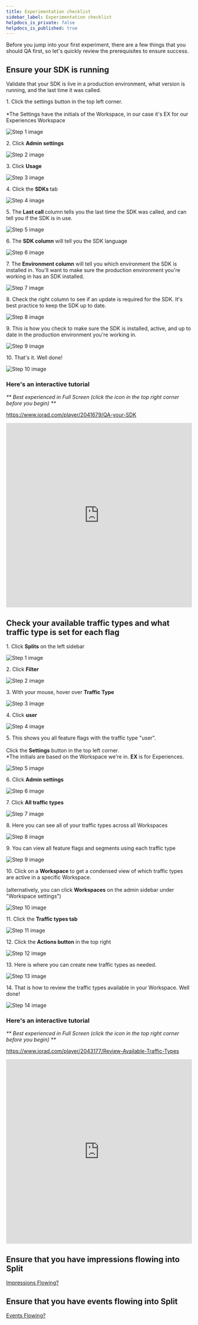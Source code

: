 ```yaml
---
title: Experimentation checklist
sidebar_label: Experimentation checklist
helpdocs_is_private: false
helpdocs_is_published: true
---
```


<p>
  <button hidden style={{borderRadius:'8px', border:'1px', fontFamily:'Courier New', fontWeight:'800', textAlign:'left'}}> help.split.io link: https://help.split.io/hc/en-us/articles/10314544315661-Experimentation-checklist </button>
</p>

<p>
  Before you jump into your first experiment, there are a few things that you should QA first, so let's quickly review the prerequisites to ensure success.
</p>

## Ensure your SDK is running

<p>
  Validate that your SDK is live in a production environment, what version is running, and the last time it was called.
</p>
<div style={{maxWidth: '100%', width: '800px', margin: '0 auto'}}>
  <div style={{display: 'none'}}>
    <p style={{fontSize: '15px', lineHeight: '136%', marginTop: '59px', marginBottom: '51px'}}>
      1. Click the settings button in the top left corner.<br />
      <br />
      *The Settings have the initials of the Workspace, in our case it's EX
      for our Experiences Workspace
    </p>
    <p style={{textAlign: 'center'}}>
      <img style={{maxWidth: '100%', maxHeight: '100%', border: 'none'}} src="https://www.iorad.com/api/tutorial/stepScreenshot?tutorial_id=2041679&amp;step_number=1&amp;width=800&amp;height=600&amp;mobile_width=450&amp;mobile_height=400&amp;apply_resize=true&amp;min_zoom=0.5" alt="Step 1 image" />
    </p>
    <p style={{fontSize: '15px', lineHeight: '136%', marginTop: '59px', marginBottom: '51px'}}>
      2. Click
      <strong>Admin settings</strong>
    </p>
    <p style={{textAlign: 'center'}}>
      <img src="https://www.iorad.com/api/tutorial/stepScreenshot?tutorial_id=2041679&amp;step_number=2&amp;width=800&amp;height=600&amp;mobile_width=450&amp;mobile_height=400&amp;apply_resize=true&amp;min_zoom=0.5" alt="Step 2 image" />
    </p>
    <p style={{fontSize: '15px', lineHeight: '136%', marginTop: '59px', marginBottom: '51px'}}>
      3. Click
      <strong>Usage</strong>
    </p>
    <p style={{textAlign: 'center'}}>
      <img src="https://www.iorad.com/api/tutorial/stepScreenshot?tutorial_id=2041679&amp;step_number=3&amp;width=800&amp;height=600&amp;mobile_width=450&amp;mobile_height=400&amp;apply_resize=true&amp;min_zoom=0.5" alt="Step 3 image" />
    </p>
    <p style={{fontSize: '15px', lineHeight: '136%', marginTop: '59px', marginBottom: '51px'}}>
      4. Click the
      <strong>SDKs </strong>tab
    </p>
    <p style={{textAlign: 'center'}}>
      <img src="https://www.iorad.com/api/tutorial/stepScreenshot?tutorial_id=2041679&amp;step_number=4&amp;width=800&amp;height=600&amp;mobile_width=450&amp;mobile_height=400&amp;apply_resize=true&amp;min_zoom=0.5" alt="Step 4 image" />
    </p>
    <p style={{fontSize: '15px', lineHeight: '136%', marginTop: '59px', marginBottom: '51px'}}>
      5. The
      <strong>Last call </strong>column
      tells you the last time the SDK was called, and can tell you if the SDK
      is in use.
    </p>
    <p style={{textAlign: 'center'}}>
      <img src="https://www.iorad.com/api/tutorial/stepScreenshot?tutorial_id=2041679&amp;step_number=5&amp;width=800&amp;height=600&amp;mobile_width=450&amp;mobile_height=400&amp;apply_resize=true&amp;min_zoom=0.5" alt="Step 5 image" />
    </p>
    <p style={{fontSize: '15px', lineHeight: '136%', marginTop: '59px', marginBottom: '51px'}}>
      6. The
      <strong>SDK column</strong>
      will tell you the SDK language
    </p>
    <p style={{textAlign: 'center'}}>
      <img src="https://www.iorad.com/api/tutorial/stepScreenshot?tutorial_id=2041679&amp;step_number=6&amp;width=800&amp;height=600&amp;mobile_width=450&amp;mobile_height=400&amp;apply_resize=true&amp;min_zoom=0.5" alt="Step 6 image" />
    </p>
    <p style={{fontSize: '15px', lineHeight: '136%', marginTop: '59px', marginBottom: '51px'}}>
      7. The
      <strong>Environment column</strong>
      will tell you which environment the SDK is installed in. You'll want
      to make sure the production environment you're working in has an SDK
      installed.
    </p>
    <p style={{textAlign: 'center'}}>
      <img src="https://www.iorad.com/api/tutorial/stepScreenshot?tutorial_id=2041679&amp;step_number=7&amp;width=800&amp;height=600&amp;mobile_width=450&amp;mobile_height=400&amp;apply_resize=true&amp;min_zoom=0.5" alt="Step 7 image" />
    </p>
    <p style={{fontSize: '15px', lineHeight: '136%', marginTop: '59px', marginBottom: '51px'}}>
      8. Check the right column to see if an update is required for the SDK.
      It's best practice to keep the SDK up to date.
    </p>
    <p style={{textAlign: 'center'}}>
      <img src="https://www.iorad.com/api/tutorial/stepScreenshot?tutorial_id=2041679&amp;step_number=8&amp;width=800&amp;height=600&amp;mobile_width=450&amp;mobile_height=400&amp;apply_resize=true&amp;min_zoom=0.5" alt="Step 8 image" />
    </p>
    <p style={{fontSize: '15px', lineHeight: '136%', marginTop: '59px', marginBottom: '51px'}}>
      9. This is how you check to make sure the SDK is installed, active, and
      up to date in the production environment you're working in.
    </p>
    <p style={{textAlign: 'center'}}>
      <img src="https://www.iorad.com/api/tutorial/stepScreenshot?tutorial_id=2041679&amp;step_number=9&amp;width=800&amp;height=600&amp;mobile_width=450&amp;mobile_height=400&amp;apply_resize=true&amp;min_zoom=0.5" alt="Step 9 image" />
    </p>
    <p style={{fontSize: '15px', lineHeight: '136%', marginTop: '59px', marginBottom: '51px'}}>10. That's it. Well done!</p>
    <p style={{textAlign: 'center'}}>
      <img src="https://www.iorad.com/api/tutorial/stepScreenshot?tutorial_id=2041679&amp;step_number=10&amp;width=800&amp;height=600&amp;mobile_width=450&amp;mobile_height=400&amp;apply_resize=true&amp;min_zoom=0.5" alt="Step 10 image" />
    </p>
  </div>
</div>

### Here's an interactive tutorial

<p>
  <em>** Best experienced in Full Screen (click the icon in the top right corner before you begin) **</em>
</p>
<p style={{display: 'none'}}>
  <a href="https://www.iorad.com/player/2041679/QA-your-SDK" target="_blank" rel="noopener">https://www.iorad.com/player/2041679/QA-your-SDK</a>
</p>
<p>
  <iframe style={{width: '100%', height: '500px'}} src="https://www.iorad.com/player/2041679/QA-your-SDK?src=iframe&amp;oembed=1" width="100%" height="500px" frameborder="0" allowfullscreen="allowfullscreen"></iframe>
</p>

## Check your available traffic types and what traffic type is set for each flag

<div>
  <div style={{display: 'none'}}>
    <p style={{fontSize: '15px', lineHeight: '136%', marginTop: '59px', marginBottom: '51px'}}>
      1. Click
      <strong>Splits</strong>
      on the left sidebar
    </p>
    <p style={{textAlign: 'center'}}>
      <img src="https://www.iorad.com/api/tutorial/stepScreenshot?tutorial_id=2043177&amp;step_number=1&amp;width=800&amp;height=600&amp;mobile_width=450&amp;mobile_height=400&amp;apply_resize=true&amp;min_zoom=0.5" alt="Step 1 image" />
    </p>
    <p style={{fontSize: '15px', lineHeight: '136%', marginTop: '59px', marginBottom: '51px'}}>
      2. Click
      <strong>Filter</strong>
    </p>
    <p style={{textAlign: 'center'}}>
      <img src="https://www.iorad.com/api/tutorial/stepScreenshot?tutorial_id=2043177&amp;step_number=2&amp;width=800&amp;height=600&amp;mobile_width=450&amp;mobile_height=400&amp;apply_resize=true&amp;min_zoom=0.5" alt="Step 2 image" />
    </p>
    <p style={{fontSize: '15px', lineHeight: '136%', marginTop: '59px', marginBottom: '51px'}}>
      3. With your mouse, hover over
      <strong>Traffic Type</strong>
    </p>
    <p style={{textAlign: 'center'}}>
      <img src="https://www.iorad.com/api/tutorial/stepScreenshot?tutorial_id=2043177&amp;step_number=3&amp;width=800&amp;height=600&amp;mobile_width=450&amp;mobile_height=400&amp;apply_resize=true&amp;min_zoom=0.5" alt="Step 3 image" />
    </p>
    <p style={{fontSize: '15px', lineHeight: '136%', marginTop: '59px', marginBottom: '51px'}}>
      4. Click
      <strong>user</strong>
    </p>
    <p style={{textAlign: 'center'}}>
      <img src="https://www.iorad.com/api/tutorial/stepScreenshot?tutorial_id=2043177&amp;step_number=4&amp;width=800&amp;height=600&amp;mobile_width=450&amp;mobile_height=400&amp;apply_resize=true&amp;min_zoom=0.5" alt="Step 4 image" />
    </p>
    <p style={{fontSize: '15px', lineHeight: '136%', marginTop: '59px', marginBottom: '51px'}}>
      5. This shows you all feature flags with the traffic type "user".<br />
      <br />
      Click the
      <strong>Settings</strong>
      button in the top left corner.<br />
      *The initials are based on the Workspace we're in.
      <strong>EX </strong>is for
      Experiences.
    </p>
    <p style={{textAlign: 'center'}}>
      <img src="https://www.iorad.com/api/tutorial/stepScreenshot?tutorial_id=2043177&amp;step_number=5&amp;width=800&amp;height=600&amp;mobile_width=450&amp;mobile_height=400&amp;apply_resize=true&amp;min_zoom=0.5" alt="Step 5 image" />
    </p>
    <p style={{fontSize: '15px', lineHeight: '136%', marginTop: '59px', marginBottom: '51px'}}>
      6. Click
      <strong>Admin settings</strong>
    </p>
    <p style={{textAlign: 'center'}}>
      <img src="https://www.iorad.com/api/tutorial/stepScreenshot?tutorial_id=2043177&amp;step_number=6&amp;width=800&amp;height=600&amp;mobile_width=450&amp;mobile_height=400&amp;apply_resize=true&amp;min_zoom=0.5" alt="Step 6 image" />
    </p>
    <p style={{fontSize: '15px', lineHeight: '136%', marginTop: '59px', marginBottom: '51px'}}>
      7. Click
      <strong>All traffic types</strong>
    </p>
    <p style={{textAlign: 'center'}}>
      <img src="https://www.iorad.com/api/tutorial/stepScreenshot?tutorial_id=2043177&amp;step_number=7&amp;width=800&amp;height=600&amp;mobile_width=450&amp;mobile_height=400&amp;apply_resize=true&amp;min_zoom=0.5" alt="Step 7 image" />
    </p>
    <p style={{fontSize: '15px', lineHeight: '136%', marginTop: '59px', marginBottom: '51px'}}>
      8. Here you can see all of your traffic types across all Workspaces
    </p>
    <p style={{textAlign: 'center'}}>
      <img src="https://www.iorad.com/api/tutorial/stepScreenshot?tutorial_id=2043177&amp;step_number=8&amp;width=800&amp;height=600&amp;mobile_width=450&amp;mobile_height=400&amp;apply_resize=true&amp;min_zoom=0.5" alt="Step 8 image" />
    </p>
    <p style={{fontSize: '15px', lineHeight: '136%', marginTop: '59px', marginBottom: '51px'}}>
      9. You can view all feature flags and segments using each traffic type
    </p>
    <p style={{textAlign: 'center'}}>
      <img src="https://www.iorad.com/api/tutorial/stepScreenshot?tutorial_id=2043177&amp;step_number=9&amp;width=800&amp;height=600&amp;mobile_width=450&amp;mobile_height=400&amp;apply_resize=true&amp;min_zoom=0.5" alt="Step 9 image" />
    </p>
    <p style={{fontSize: '15px', lineHeight: '136%', marginTop: '59px', marginBottom: '51px'}}>
      10. Click on a
      <strong>Workspace</strong>
      to get a condensed view of which traffic types are active in a specific
      Workspace.<br />
      <br />
      (alternatively, you can click
      <strong>Workspaces</strong>
      on the admin sidebar under "Workspace settings")
    </p>
    <p style={{textAlign: 'center'}}>
      <img src="https://www.iorad.com/api/tutorial/stepScreenshot?tutorial_id=2043177&amp;step_number=10&amp;width=800&amp;height=600&amp;mobile_width=450&amp;mobile_height=400&amp;apply_resize=true&amp;min_zoom=0.5" alt="Step 10 image" />
    </p>
    <p style={{fontSize: '15px', lineHeight: '136%', marginTop: '59px', marginBottom: '51px'}}>
      11. Click the
      <strong>Traffic types tab</strong>
    </p>
    <p style={{textAlign: 'center'}}>
      <img src="https://www.iorad.com/api/tutorial/stepScreenshot?tutorial_id=2043177&amp;step_number=11&amp;width=800&amp;height=600&amp;mobile_width=450&amp;mobile_height=400&amp;apply_resize=true&amp;min_zoom=0.5" alt="Step 11 image" />
    </p>
    <p style={{fontSize: '15px', lineHeight: '136%', marginTop: '59px', marginBottom: '51px'}}>
      12. Click the
      <strong>Actions button</strong>
      in the top right
    </p>
    <p style={{textAlign: 'center'}}>
      <img src="https://www.iorad.com/api/tutorial/stepScreenshot?tutorial_id=2043177&amp;step_number=12&amp;width=800&amp;height=600&amp;mobile_width=450&amp;mobile_height=400&amp;apply_resize=true&amp;min_zoom=0.5" alt="Step 12 image" />
    </p>
    <p style={{fontSize: '15px', lineHeight: '136%', marginTop: '59px', marginBottom: '51px'}}>
      13. Here is where you can create new traffic types as needed.
    </p>
    <p style={{textAlign: 'center'}}>
      <img src="https://www.iorad.com/api/tutorial/stepScreenshot?tutorial_id=2043177&amp;step_number=13&amp;width=800&amp;height=600&amp;mobile_width=450&amp;mobile_height=400&amp;apply_resize=true&amp;min_zoom=0.5" alt="Step 13 image" />
    </p>
    <p style={{fontSize: '15px', lineHeight: '136%', marginTop: '59px', marginBottom: '51px'}}>
      14. That is how to review the traffic types available in your Workspace.
      Well done!
    </p>
    <p style={{textAlign: 'center'}}>
      <img src="https://www.iorad.com/api/tutorial/stepScreenshot?tutorial_id=2043177&amp;step_number=14&amp;width=800&amp;height=600&amp;mobile_width=450&amp;mobile_height=400&amp;apply_resize=true&amp;min_zoom=0.5" alt="Step 14 image" />
    </p>
  </div>
</div>

### Here's an interactive tutorial

<p>
  <em>** Best experienced in Full Screen (click the icon in the top right corner before you begin) **</em>
</p>
<p style={{display: 'none'}}>
  <a href="https://www.iorad.com/player/2043177/Review-Available-Traffic-Types" target="_blank" rel="noopener">https://www.iorad.com/player/2043177/Review-Available-Traffic-Types</a>
</p>
<p>
  <iframe style={{width: '100%', height: '500px'}} src="https://www.iorad.com/player/2043177/Review-Available-Traffic-Types?src=iframe&amp;oembed=1" width="100%" height="500px" frameborder="0" allowfullscreen="allowfullscreen"></iframe>
</p>

## Ensure that you have impressions flowing into Split

<p>
  <a href="https://www.iorad.com/player/1935862/Live-Tail---Data-Export#trysteps-1" target="_blank" rel="noopener">Impressions Flowing?</a>
</p>

## Ensure that you have events flowing into Split

<p>
  <a href="https://www.iorad.com/player/2046794/Live-Tail-Events-QA" target="_blank" rel="noopener">Events Flowing?</a>
</p>